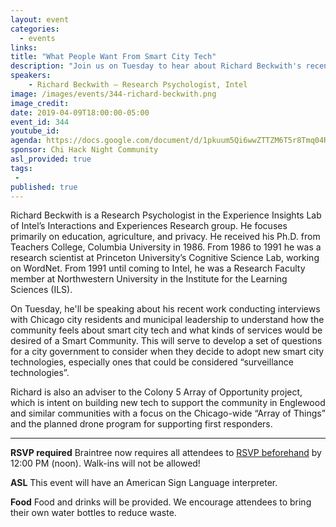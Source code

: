 ```yaml
---
layout: event
categories:
  - events
links:
title: "What People Want From Smart City Tech"
description: "Join us on Tuesday to hear about Richard Beckwith's recent work conducting interviews with Chicago city residents and municipal leadership to understand how the community feels about smart city tech and what kinds of services would be desired of a Smart Community."
speakers:
    - Richard Beckwith – Research Psychologist, Intel
image: /images/events/344-richard-beckwith.png
image_credit:
date: 2019-04-09T18:00:00-05:00
event_id: 344
youtube_id:
agenda: https://docs.google.com/document/d/1pkuum5Qi6wwZTTZM6T5r8Tmq04RWiFz1WEw6kcGerD4/edit?usp=sharing
sponsor: Chi Hack Night Community
asl_provided: true
tags:
 -
published: true
---
```


Richard Beckwith is a Research Psychologist in the Experience Insights Lab of Intel’s Interactions and Experiences Research group. He focuses primarily on education, agriculture, and privacy. He received his Ph.D. from Teachers College, Columbia University in 1986. From 1986 to 1991 he was a research scientist at Princeton University’s Cognitive Science Lab, working on WordNet. From 1991 until coming to Intel, he was a Research Faculty member at Northwestern University in the Institute for the Learning Sciences (ILS).

On Tuesday, he'll be speaking about his recent work conducting interviews with Chicago city residents and municipal leadership to understand how the community feels about smart city tech and what kinds of services would be desired of a Smart Community. This will serve to develop a set of questions for a city government to consider when they decide to adopt new smart city technologies, especially ones that could be considered “surveillance technologies”.

Richard is also an adviser to the Colony 5 Array of Opportunity project, which is intent on building new tech to support the community in Englewood and similar communities with a focus on the Chicago-wide “Array of Things” and the planned drone program for supporting first responders.

---

**RSVP required** Braintree now requires all attendees to [RSVP beforehand]({{site.rsvp_url}}) by 12:00 PM (noon). Walk-ins will not be allowed!

**ASL** This event will have an American Sign Language interpreter.

**Food** Food and drinks will be provided. We encourage attendees to bring their own water bottles to reduce waste.
